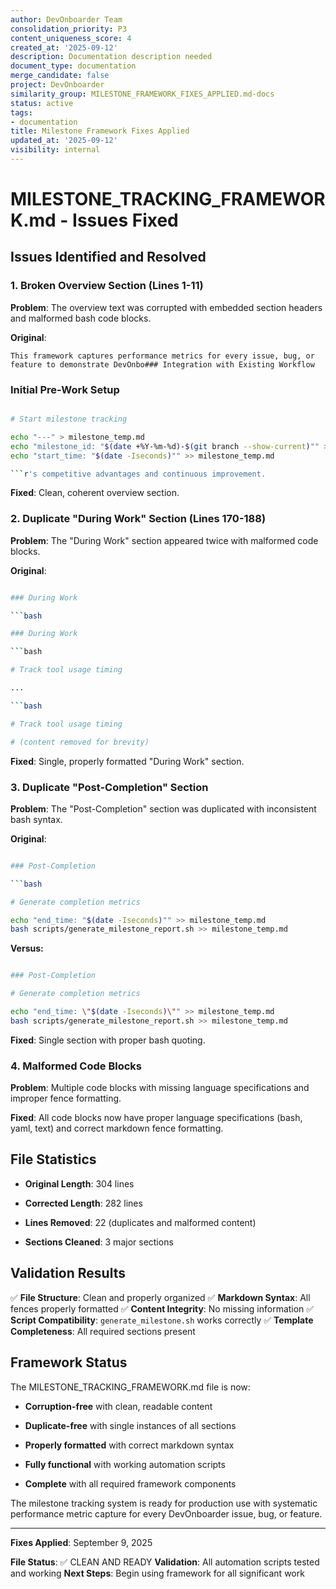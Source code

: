 ```yaml
---
author: DevOnboarder Team
consolidation_priority: P3
content_uniqueness_score: 4
created_at: '2025-09-12'
description: Documentation description needed
document_type: documentation
merge_candidate: false
project: DevOnboarder
similarity_group: MILESTONE_FRAMEWORK_FIXES_APPLIED.md-docs
status: active
tags:
- documentation
title: Milestone Framework Fixes Applied
updated_at: '2025-09-12'
visibility: internal
---
```


# MILESTONE_TRACKING_FRAMEWORK.md - Issues Fixed

## Issues Identified and Resolved

### 1. **Broken Overview Section (Lines 1-11)**

**Problem**: The overview text was corrupted with embedded section headers and malformed bash code blocks.

**Original**:

```text
This framework captures performance metrics for every issue, bug, or feature to demonstrate DevOnbo### Integration with Existing Workflow

```

### Initial Pre-Work Setup

```bash

# Start milestone tracking

echo "---" > milestone_temp.md
echo "milestone_id: "$(date +%Y-%m-%d)-$(git branch --show-current)"" >> milestone_temp.md
echo "start_time: "$(date -Iseconds)"" >> milestone_temp.md

```r's competitive advantages and continuous improvement.

```

**Fixed**: Clean, coherent overview section.

### 2. **Duplicate "During Work" Section (Lines 170-188)**

**Problem**: The "During Work" section appeared twice with malformed code blocks.

**Original**:

```bash

### During Work

```bash

### During Work

```bash

# Track tool usage timing

...

```bash

# Track tool usage timing

# (content removed for brevity)

```

**Fixed**: Single, properly formatted "During Work" section.

### 3. **Duplicate "Post-Completion" Section**

**Problem**: The "Post-Completion" section was duplicated with inconsistent bash syntax.

**Original**:

```bash

### Post-Completion

```bash

# Generate completion metrics

echo "end_time: "$(date -Iseconds)"" >> milestone_temp.md
bash scripts/generate_milestone_report.sh >> milestone_temp.md

```

**Versus:**

```bash

### Post-Completion

# Generate completion metrics

echo "end_time: \"$(date -Iseconds)\"" >> milestone_temp.md
bash scripts/generate_milestone_report.sh >> milestone_temp.md

```

**Fixed**: Single section with proper bash quoting.

### 4. **Malformed Code Blocks**

**Problem**: Multiple code blocks with missing language specifications and improper fence formatting.

**Fixed**: All code blocks now have proper language specifications (bash, yaml, text) and correct markdown fence formatting.

## File Statistics

- **Original Length**: 304 lines

- **Corrected Length**: 282 lines

- **Lines Removed**: 22 (duplicates and malformed content)

- **Sections Cleaned**: 3 major sections

## Validation Results

✅ **File Structure**: Clean and properly organized
✅ **Markdown Syntax**: All fences properly formatted
✅ **Content Integrity**: No missing information
✅ **Script Compatibility**: `generate_milestone.sh` works correctly
✅ **Template Completeness**: All required sections present

## Framework Status

The MILESTONE_TRACKING_FRAMEWORK.md file is now:

- **Corruption-free** with clean, readable content

- **Duplicate-free** with single instances of all sections

- **Properly formatted** with correct markdown syntax

- **Fully functional** with working automation scripts

- **Complete** with all required framework components

The milestone tracking system is ready for production use with systematic performance metric capture for every DevOnboarder issue, bug, or feature.

---

**Fixes Applied**: September 9, 2025

**File Status**: ✅ CLEAN AND READY
**Validation**: All automation scripts tested and working
**Next Steps**: Begin using framework for all significant work
